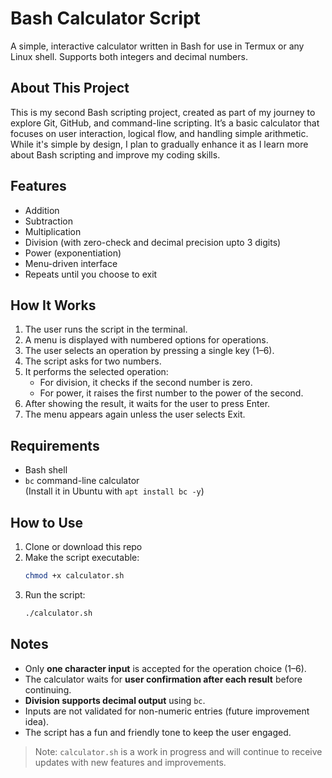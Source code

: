 # Bash Calculator Script

A simple, interactive calculator written in Bash for use in Termux or any Linux shell. Supports both integers and decimal numbers.

## About This Project

This is my second Bash scripting project, created as part of my journey to explore Git, GitHub, and command-line scripting. It’s a basic calculator that focuses on user interaction, logical flow, and handling simple arithmetic. While it's simple by design, I plan to gradually enhance it as I learn more about Bash scripting and improve my coding skills.

## Features

- Addition
- Subtraction
- Multiplication
- Division (with zero-check and decimal precision upto 3 digits)
- Power (exponentiation)
- Menu-driven interface
- Repeats until you choose to exit

## How It Works

1. The user runs the script in the terminal.
2. A menu is displayed with numbered options for operations.
3. The user selects an operation by pressing a single key (1–6).
4. The script asks for two numbers.
5. It performs the selected operation:
   - For division, it checks if the second number is zero.
   - For power, it raises the first number to the power of the second.
6. After showing the result, it waits for the user to press Enter.
7. The menu appears again unless the user selects Exit.

## Requirements

- Bash shell
- `bc` command-line calculator  
  (Install it in Ubuntu with `apt install bc -y`)

## How to Use

1. Clone or download this repo
2. Make the script executable:
   ```bash
   chmod +x calculator.sh
   ```
3. Run the script:
   ```bash
   ./calculator.sh
   ```

## Notes

- Only **one character input** is accepted for the operation choice (1–6).
- The calculator waits for **user confirmation after each result** before continuing.
- **Division supports decimal output** using `bc`.
- Inputs are not validated for non-numeric entries (future improvement idea).
- The script has a fun and friendly tone to keep the user engaged.

> Note: `calculator.sh` is a work in progress and will continue to receive updates with new features and improvements.


